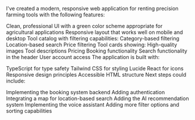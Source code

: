 I've created a modern, responsive web application for renting precision farming tools with the following features:

Clean, professional UI with a green color scheme appropriate for agricultural applications
Responsive layout that works well on mobile and desktop
Tool catalog with filtering capabilities:
Category-based filtering
Location-based search
Price filtering
Tool cards showing:
High-quality images
Tool descriptions
Pricing
Booking functionality
Search functionality in the header
User account access
The application is built with:

TypeScript for type safety
Tailwind CSS for styling
Lucide React for icons
Responsive design principles
Accessible HTML structure
Next steps could include:

Implementing the booking system backend
Adding authentication
Integrating a map for location-based search
Adding the AI recommendation system
Implementing the voice assistant
Adding more filter options and sorting capabilities
